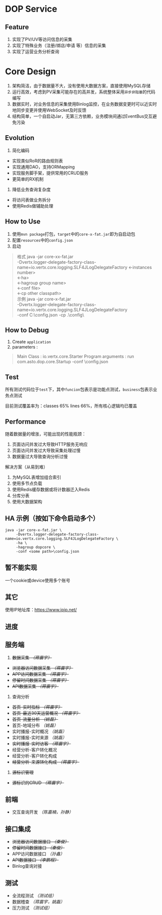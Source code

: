 DOP Service
===

## Feature

1. 实现了PV/UV等访问信息的采集
1. 实现了特殊业务（注册/绑店/申请 等）信息的采集
1. 实现了运营业务分析查询

# Core Design

1. 架构简洁，由于数据量不大，没有使用大数据方案，直接使用MySQL存储
1. 运行高效，考虑到PV采集可能存在的高并发，系统整体采用`异步非阻塞`的代码编写
1. 数据实时，对业务信息的采集使用Binlog监控，在业务数据变更时可以近实时地同步变更并使用WebSocket及时反馈
1. 结构简单，一个自启动Jar，无第三方依赖，业务模块间通过EventBus交互避免污染

## Evolution

1. 简化编码
* 实现类似RoR的路由规则表
* 实现通用DAO，支持ORMapping
* 实现服务脚手架，提供常用的CRUD服务
* 更简单的RX机制
1. 降低业务查询复杂度
* 将访问表做业务拆分
* 使用Redis做辅助处理

## How to Use

1. 使用`mvn package`打包，`target`中的`core-x-fat.jar`即为自启动包
1. 配置`resources`中的`config.json`
1. 启动
> 格式
>    java -jar core-xx-fat.jar \
>         -Dvertx.logger-delegate-factory-class-name=io.vertx.core.logging.SLF4JLogDelegateFactory 
>         <-instances number> \
>         <-ha> \
>         <-hagroup group name> \
>         <-conf file> \
>         <-cp other classpath>\
> 示例
>    java -jar core-x-fat.jar \
>          -Dvertx.logger-delegate-factory-class-name=io.vertx.core.logging.SLF4JLogDelegateFactory \
>          -conf C:\config.json
>          -cp .\config\

## How to Debug

1. Create `application`
1. parameters :
> Main Class : io.vertx.core.Starter
> Program arguments : run com.asto.dop.core.Startup -conf <some path>\config.json

## Test

所有测试代码位于`test`下，其中`funcion`包表示是功能点测试，`business`包表示业务点测试

目前测试覆盖率为：classes 65% lines 66%，所有核心逻辑均已覆盖

## Performance

随着数据量的增涨，可能出现的性能瓶颈：

1. 页面访问并发过大导致HTTP服务无响应
1. 页面访问并发过大导致采集处理过慢
1. 数据量过大导致查询分析过慢

解决方案（从易到难）

1. 为MySQL表增加组合索引
1. 使用多节点负载
1. 使用Redis缓存数据或将计数器迁入Redis
1. 分库分表
1. 使用大数据架构

## HA 示例（按如下命令启动多个）

    java -jar core-x-fat.jar \
         -Dvertx.logger-delegate-factory-class-name=io.vertx.core.logging.SLF4JLogDelegateFactory \
         -ha \
         -hagroup dopcore \
         -conf <some path>\config.json


## 暂不能实现

一个cookie或device使用多个账号

## 其它

使用IP地址库：https://www.ipip.net/


## 进度

## 服务端
1. ~~数据采集 *（蒋震宇）*~~
* ~~浏览器访问数据采集 *（蒋震宇）*~~
* ~~APP访问数据采集 *（蒋震宇）*~~
* ~~停留时间数据采集 *（蒋震宇）*~~
* ~~API数据采集 *（蒋震宇）*~~
1. 查询分析
* ~~首页-实时指标 *（蒋震宇）*~~
* ~~首页-最近30天运营概况 *（蒋震宇）*~~
* ~~首页-流量分析 *（姚磊）*~~
* 首页-地域分布 *（姚磊）*
* 实时播报-实时概况 *（姚磊）*
* 实时播报-实时来源 *（姚磊）*
* ~~实时播报-实时访客 *（蒋震宇）*~~
* 经营分析-客户转化概况
* 经营分析-客户转化构成
* ~~经营分析-来源转化构成 *（蒋震宇）*~~
1. ~~源标识管理~~
* ~~源标识的CRUD *（蒋震宇）*~~

## 前端
* 交互查询开发 *（陈嘉楠，孙静）*

## 接口集成
* ~~浏览器访问数据接口 *（秦俊）*~~
* ~~停留时间数据接口 *（秦俊）*~~
* APP访问数据接口 *（孙鑫）*
* ~~API数据接口 *（李鹏程）*~~
* Binlog查询对接

## 测试
* 全流程测试 *（测试组）*
* 数据稽查 *（蒋震宇，姚磊）*
* 压力测试 *（测试组）*


